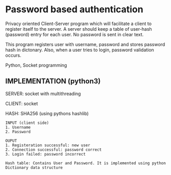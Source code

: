 # Password based authentication
Privacy oriented Client-Server program which will facilitate a client to register itself to the server. A server should keep a table of user-hash (password) entry for each user. No password is sent in clear text. 

This program registers user with username, password and stores password hash in dictonary. Also, when a user tries to login, password validation occurs.

Python, Socket programming 

## IMPLEMENTATION (python3)
SERVER: socket with multithreading

CLIENT: socket

HASH: SHA256 (using pythons hashlib)

```
INPUT (client side)
1. Username
2. Password
```
```
OUPUT
1. Registeration successful: new user
2. Connection successful: password correct
3. Login failed: password incorrect

Hash table: Contains User and Password. It is implemented using python Dictionary data structure
```
